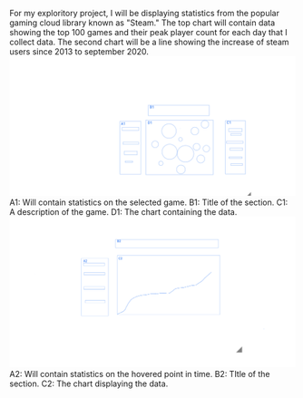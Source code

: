 For my exploritory project, I will be displaying statistics from the popular gaming cloud library known as "Steam." The top chart will contain data showing the top 100 games and their peak player count for each day that I collect data. The second chart will be a line showing the increase of steam users since 2013 to september 2020.
![alt text](https://github.com/davidleshinski/Interactive-Data-Vis-Fall2020/blob/master/project1/download%20(3).png?raw=true)
A1: Will contain statistics on the selected game. 
B1: Title of the section. 
C1: A description of the game. 
D1: The chart containing the data. 
![alt text](https://github.com/davidleshinski/Interactive-Data-Vis-Fall2020/blob/master/project1/download%20(2).png?raw=true)
A2: Will contain statistics on the hovered point in time. 
B2: TItle of the section. 
C2: The chart displaying the data. 

